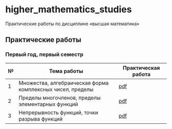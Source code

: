 # higher_mathematics_studies

Практические работы по дисциплине «высшая математика»

## Практические работы

### Первый год, первый семестр

| № | Тема работы | Практическая работа |
|---|-------------|---------------------|
| 1 | Множества, алгебраическая форма комплексных чисел, пределы | [pdf](practical_works/year_01/semester_01/practical_1/task.pdf) |
| 2 | Пределы многочленов, пределы элементарных функций | [pdf](practical_works/year_01/semester_01/practical_2/task.pdf) |
| 3 | Непрерывность функций, точки разрыва функций | [pdf](practical_works/year_01/semester_01/practical_3/task.pdf) |
